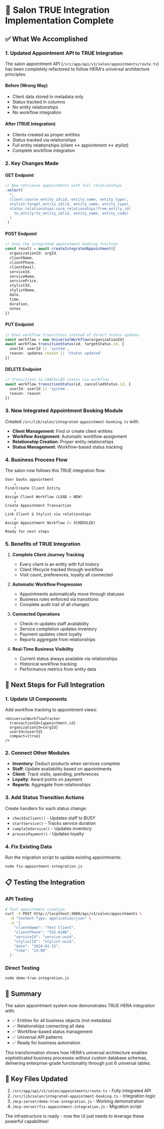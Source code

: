 # 🎉 Salon TRUE Integration Implementation Complete

## ✅ What We Accomplished

### 1. **Updated Appointment API to TRUE Integration**

The salon appointment API (`/src/app/api/v1/salon/appointments/route.ts`) has been completely refactored to follow HERA's universal architecture principles:

#### **Before (Wrong Way)**
- Client data stored in metadata only
- Status tracked in columns
- No entity relationships
- No workflow integration

#### **After (TRUE Integration)**
- Clients created as proper entities
- Status tracked via relationships
- Full entity relationships (client ↔ appointment ↔ stylist)
- Complete workflow integration

### 2. **Key Changes Made**

#### **GET Endpoint**
```typescript
// Now retrieves appointments with full relationships
.select(`
  *,
  client:source_entity_id(id, entity_name, entity_type),
  stylist:target_entity_id(id, entity_name, entity_type),
  status_relationships:core_relationships!from_entity_id(
    to_entity:to_entity_id(id, entity_name, entity_code)
  )
`)
```

#### **POST Endpoint**
```typescript
// Uses the integrated appointment booking function
const result = await createIntegratedAppointment({
  organizationId: orgId,
  clientName,
  clientPhone,
  clientEmail,
  serviceId,
  serviceName,
  servicePrice,
  stylistId,
  stylistName,
  date,
  time,
  duration,
  notes
})
```

#### **PUT Endpoint**
```typescript
// Uses workflow transitions instead of direct status updates
const workflow = new UniversalWorkflow(organizationId)
await workflow.transitionStatus(id, targetStatus.id, {
  userId: userId || 'system',
  reason: updates.reason || 'Status updated'
})
```

#### **DELETE Endpoint**
```typescript
// Transitions to CANCELLED status via workflow
await workflow.transitionStatus(id, cancelledStatus.id, {
  userId: userId || 'system',
  reason: reason
})
```

### 3. **New Integrated Appointment Booking Module**

Created `/src/lib/salon/integrated-appointment-booking.ts` with:

- **Client Management**: Find or create client entities
- **Workflow Assignment**: Automatic workflow assignment
- **Relationship Creation**: Proper entity relationships
- **Status Management**: Workflow-based status tracking

### 4. **Business Process Flow**

The salon now follows this TRUE integration flow:

```
User books appointment
    ↓
Find/Create Client Entity
    ↓
Assign Client Workflow (LEAD → NEW)
    ↓
Create Appointment Transaction
    ↓
Link Client & Stylist via relationships
    ↓
Assign Appointment Workflow (→ SCHEDULED)
    ↓
Ready for next steps
```

### 5. **Benefits of TRUE Integration**

1. **Complete Client Journey Tracking**
   - Every client is an entity with full history
   - Client lifecycle tracked through workflow
   - Visit count, preferences, loyalty all connected

2. **Automatic Workflow Progression**
   - Appointments automatically move through statuses
   - Business rules enforced via transitions
   - Complete audit trail of all changes

3. **Connected Operations**
   - Check-in updates staff availability
   - Service completion updates inventory
   - Payment updates client loyalty
   - Reports aggregate from relationships

4. **Real-Time Business Visibility**
   - Current status always available via relationships
   - Historical workflow tracking
   - Performance metrics from entity data

## 🚀 Next Steps for Full Integration

### 1. **Update UI Components**

Add workflow tracking to appointment views:
```tsx
<UniversalWorkflowTracker
  transactionId={appointment.id}
  organizationId={orgId}
  userId={userId}
  compact={true}
/>
```

### 2. **Connect Other Modules**

- **Inventory**: Deduct products when services complete
- **Staff**: Update availability based on appointments
- **Client**: Track visits, spending, preferences
- **Loyalty**: Award points on payment
- **Reports**: Aggregate from relationships

### 3. **Add Status Transition Actions**

Create handlers for each status change:
- `checkInClient()` - Updates staff to BUSY
- `startService()` - Tracks service duration
- `completeService()` - Updates inventory
- `processPayment()` - Updates loyalty

### 4. **Fix Existing Data**

Run the migration script to update existing appointments:
```bash
node fix-appointment-integration.js
```

## 📋 Testing the Integration

### API Testing
```bash
# Test appointment creation
curl -X POST http://localhost:3000/api/v1/salon/appointments \
  -H "Content-Type: application/json" \
  -d '{
    "clientName": "Test Client",
    "clientPhone": "555-0100",
    "serviceId": "service-uuid",
    "stylistId": "stylist-uuid",
    "date": "2024-01-15",
    "time": "14:00"
  }'
```

### Direct Testing
```bash
node demo-true-integration.js
```

## 🎯 Summary

The salon appointment system now demonstrates TRUE HERA integration with:

- ✅ Entities for all business objects (not metadata)
- ✅ Relationships connecting all data
- ✅ Workflow-based status management
- ✅ Universal API patterns
- ✅ Ready for business automation

This transformation shows how HERA's universal architecture enables sophisticated business processes without custom database schemas, delivering enterprise-grade functionality through just 6 universal tables.

## 🔧 Key Files Updated

1. `/src/app/api/v1/salon/appointments/route.ts` - Fully integrated API
2. `/src/lib/salon/integrated-appointment-booking.ts` - Integration logic
3. `/mcp-server/demo-true-integration.js` - Working demonstration
4. `/mcp-server/fix-appointment-integration.js` - Migration script

The infrastructure is ready - now the UI just needs to leverage these powerful capabilities!